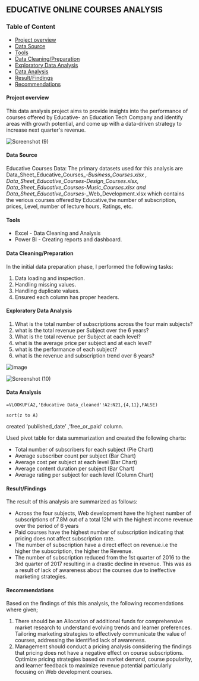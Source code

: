 ## EDUCATIVE ONLINE COURSES ANALYSIS

### Table of Content
- [Project overview](Project-overview)
- [Data Source](Data-Source)
- [Tools](Tools)
- [Data Cleaning/Preparation](Data-Cleaning/Preparation)
- [Exploratory Data Analysis](Exploratory-Data-Analysis)
- [Data Analysis](Data-Analysis)
- [Result/Findings](Result/Findings)
- [Recommendations](Recommendations)



#### Project overview
This data analysis project aims to provide insights into the performance of courses offered by Educative- an Education Tech Company
and identify areas with growth potential, and come up with a data-driven strategy to increase next quarter's revenue.


![Screenshot (9)](https://github.com/LilyDanso/Revenue-Analysis/assets/157654354/4da5630b-987f-4a61-b980-11b1beb0a4eb)



#### Data Source
Educative Courses Data: The primary datasets used for this analysis are Data_Sheet_Educative_Courses_-_Business_Courses.xlsx , Data_Sheet_Educative_Courses_-_Design_Courses.xlsx, Data_Sheet_Educative_Courses_-_Music_Courses.xlsx and Data_Sheet_Educative_Courses_-_Web_Development.xlsx which contains the verious courses offered by Educative,the number of subscription, prices, Level, number of lecture hours, Ratings, etc.

#### Tools
- Excel  - Data Cleaning and Analysis
- Power BI - Creating reports and dashboard.


#### Data Cleaning/Preparation
  In the initial data preparation phase, I performed the following tasks:
  1. Data loading and inspection.
  2. Handling missing values.
  3. Handling duplicate values.
  4. Ensured each column has proper headers.


#### Exploratory Data Analysis
 1. What is the total number of subscriptions across the four main subjects?
 2. what is the total revenue per Subject over the 6 years?
 3. What is the total revenue per Subject at each level?
 4. what is the average price per subject and at each level?
 5. what is the performance of each subject?
 6. what is the revenue and subscription trend over 6 years?


![image](https://github.com/LilyDanso/Revenue-Analysis/assets/157654354/dd8df25e-9a26-47f1-a47a-fff822d4d09f)


![Screenshot (10)](https://github.com/LilyDanso/Revenue-Analysis/assets/157654354/d51bccd4-19b0-4545-bbb5-910f3a58220f)



#### Data Analysis
``` Excel
=VLOOKUP(A2,'Educative Data_cleaned'!A2:N21,{4,11},FALSE)

sort(z to A)
```
created ‘published_date’ ,‘free_or_paid‘ column.

Used pivot table for data summarization and created the following charts:
- Total number of subscribers for each subject (Pie Chart)
- Average subscriber count per subject (Bar Chart)
- Average cost per subject at each level (Bar Chart)
- Average content duration per subject (Bar Chart)
- Average rating per subject for each level (Column Chart)



#### Result/Findings
The result of this analysis are summarized as follows:
- Across the four subjects, Web development have the highest number of subscriptions of 7.8M out of a total 12M with the highest income revenue over the period of 6 years
- Paid courses have the highest number of subscription indicating that pricing does not affect subscription rate.
- The number of subscription have a direct effect on revenue.i.e the higher the subscription, the higher the Revenue.
- The number of subscription reduced from the 1st quarter of 2016 to the 3rd quarter of 2017 resulting in a drastic decline in revenue. This was as a result of lack of awareness about 
  the courses due to ineffective marketing strategies.



#### Recommendations

Based on the findings of this this analysis, the following recomendations where given;
1. There should be an Allocation of additional funds for comprehensive market research to 
understand evolving trends and learner preferences. Tailoring marketing strategies to 
effectively communicate the value of courses, addressing the identified lack of 
awareness.
2. Management should conduct a pricing analysis considering the findings that pricing does 
not have a negative effect on course subscriptions. Optimize pricing strategies based on 
market demand, course popularity, and learner feedback to maximize revenue potential particularly focusing on Web development courses.


